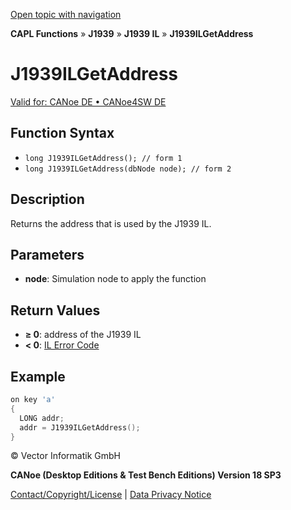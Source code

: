 [Open topic with navigation](../../../../../../CANoeDEFamily.htm#Topics/CAPLFunctions/J1939/J1939InteractionLayer/Functions/CAPLfunctionJ1939ILGetAddress.md)

**CAPL Functions** » **J1939** » **J1939 IL** » **J1939ILGetAddress**

# J1939ILGetAddress

[Valid for: CANoe DE • CANoe4SW DE](../../../../Shared/FeatureAvailability.md)

## Function Syntax

- `long J1939ILGetAddress(); // form 1`
- `long J1939ILGetAddress(dbNode node); // form 2`

## Description

Returns the address that is used by the J1939 IL.

## Parameters

- **node**: Simulation node to apply the function

## Return Values

- **≥ 0**: address of the J1939 IL
- **< 0**: [IL Error Code](../../../CAPLfunctionsISOj1939ErrorCodes.md)

## Example

```c
on key 'a'
{
  LONG addr;
  addr = J1939ILGetAddress();
}
```

© Vector Informatik GmbH

**CANoe (Desktop Editions & Test Bench Editions) Version 18 SP3**

[Contact/Copyright/License](../../../../Shared/ContactCopyrightLicense.md) | [Data Privacy Notice](https://www.vector.com/int/en/company/get-info/privacy-policy/)
